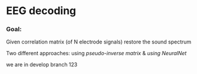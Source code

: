 # EEG decoding 

### Goal:
Given correlation matrix (of N electrode signals) restore the sound spectrum

Two different approaches: using *pseudo-inverse matrix* & *using NeuralNet*

we are in develop branch
123
